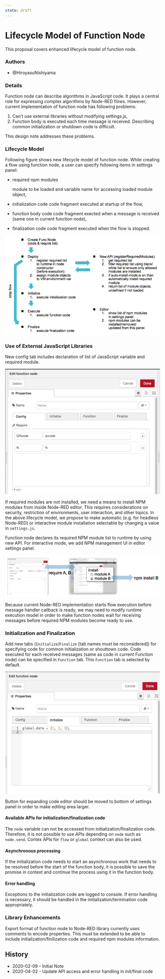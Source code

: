 ```yaml
---
state: draft
---
```


# Lifecycle Model of Function Node

This proposal covers enhanced lifecycle model of function node.

### Authors

 - @HiroyasuNishiyama

### Details

Function node can describe algorithms in JavaScript code.  It plays a central role for expressing complex algorithms by Node-RED flows.  However, current implementation of function node has following problems:

1. Can't use external libraries without modifying settings.js,
2. Function body is executed each time message is received. 
   Describing common initialization or shutdown code is difficult.

This design note addresses these problems.

### Lifecycle Model

Following figure shows new lifecycle model of function node.  While creating a flow using function node, a user  can specify following items in settings panel:

- required npm modules

  module to be loaded and variable name for accessing loaded module object,

- initialization code
  code fragment executed at startup of the flow,

- function body code
  code fragment exected when a message is received (same one in current function node),

- finalization code
  code fragment executed when the flow is stopped.

![fn-lifecycle](./fn-lifecycle.png)

### Use of External JavaScript Libraries

New config tab includes declaration of list of JavaScript variable and required module.

![config](./config.png)

If required modules are not installed, we need a means to install NPM modules from inside Node-RED editor.  This requires considerations on security, restriction of environments, user interaction, and other topics.  In the above lifecycle model, we propose to make automatic (e.g. for headless Node-RED) or interactive module installation selectable by changing a value in `settings.js`.  

Function node declares its required NPM module list to runtime by using new API.   For interactive mode, we add NPM management UI in editor settings panel.

![require-interaction](./require-interaction.png)

Because current Node-RED implementation starts flow execution before message handler callback is ready, we may need to modify runtime execution model in order to make function nodes wait for receiving messages before required NPM modules become ready to use.

### Initialization and Finalization

Add new tabs (`Initialize`/`Finalize` [tab names must be reconsidered]) for specifying code for common initialization or shouttown code.  Code executed for each received messages (same as code in current Function node) can be specified in `Function` tab.  This `Function` tab is selected by default.

![init-final](./init-fin.png)

Button for expanding code editor should be moved to bottom of settings panel in order to make editing area larger.

#### Available APIs for initialization/finalization code

The `node` variable can not be accessed from initialization/finalization code.  Therefore, it is not possible to use APIs depending on `node` such as `node.send`.  Contex APIs for `flow` or `global` context can also be used.

#### Asynchronous processing

If the initialization code needs to start an asynchronous work that needs to be resolved before the start of the function body, it is possible to save the promise in context and continue the process using it in the function body.

#### Error handling 

Exceptions to the initialization code are logged to console. If error handling is necessary, it should be handled in the initialization/termination code appropriately.

### Library Enhancements

Export format of function node to Node-RED library currently uses comments to encode properties.  This must be extended to be able to include initialization/finilization code and required npm modules information.

## History

  - 2020-02-09 - Initial Note
  - 2020-04-02 - Update API access and error handling in init/final code